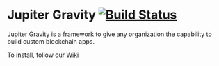 # Jupiter Gravity [![Build Status](https://travis-ci.org/SigwoTechnologies/jupiter-gravity.svg?branch=travisCI_test)](https://travis-ci.org/SigwoTechnologies/jupiter-gravity)
Jupiter Gravity is a framework to give any organization the capability to build custom blockchain apps.  

To install, follow our [Wiki](https://github.com/SigwoTechnologies/jupiter-gravity/wiki)
